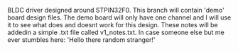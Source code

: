 BLDC driver designed around STPIN32F0. This branch will contain 'demo' board design files. The demo board will only have one channel and I will use it to see what does and doesnt work for this design. These notes will be addedin a simple .txt file called v1_notes.txt. In case someone else but me ever stumbles here: 'Hello there random stranger!'
